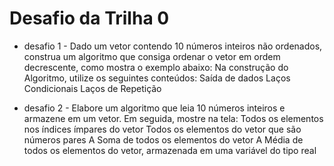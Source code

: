 # Desafio da Trilha 0
- desafio 1 - Dado um vetor contendo 10 números inteiros não ordenados, construa um algoritmo que consiga ordenar o vetor em ordem decrescente, como mostra o exemplo abaixo:
Na construção do Algoritmo, utilize os seguintes conteúdos:
Saída de dados
Laços Condicionais
Laços de Repetição

- desafio 2 - Elabore um algoritmo que leia 10 números inteiros e armazene em um vetor. Em seguida, mostre na tela:
Todos os elementos nos índices ímpares do vetor 
Todos os elementos do vetor que são números pares
A Soma de todos os elementos do vetor
A Média de todos os elementos do vetor, armazenada em uma variável do tipo real
